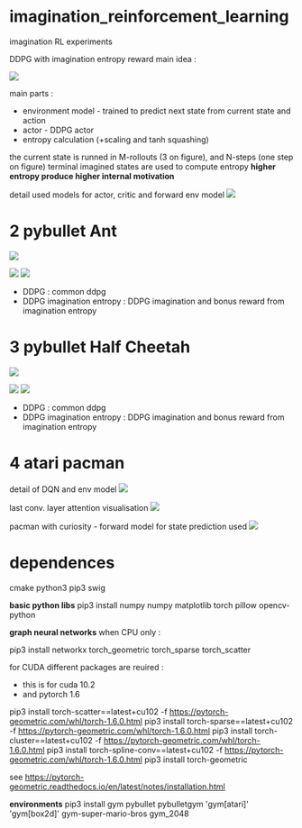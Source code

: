 # imagination_reinforcement_learning
imagination RL experiments

DDPG with imagination entropy reward main idea :

![](doc/diagrams/imaginationentropy.png)

main parts :
- environment model - trained to predict next state from current state and action
- actor - DDPG actor
- entropy calculation (+scaling and tanh squashing)

the current state is runned in M-rollouts (3 on figure),
and N-steps (one step on figure)
terminal imagined states are used to compute entropy
**higher entropy produce higher internal motivation**

detail used models for actor, critic and forward env model
![](doc/diagrams/ddpgimaginationentropyfull.png)

# 2 pybullet Ant

![](doc/images/ant.gif)

![](experiments/2_ant/results/score_per_episode.png)
![](experiments/2_ant/results/score_per_iteration.png)

* DDPG : common ddpg
* DDPG imagination entropy : DDPG imagination and bonus reward from imagination entropy


# 3 pybullet Half Cheetah

![](doc/images/half_cheetah.gif)

![](experiments/3_half_cheetah/results/score_per_episode.png)
![](experiments/3_half_cheetah/results/score_per_iteration.png)

* DDPG : common ddpg
* DDPG imagination entropy : DDPG imagination and bonus reward from imagination entropy



# 4 atari pacman

detail of DQN and env model
![](doc/diagrams/dqnimaginationentropydetail.png)


last conv. layer attention visualisation
![](doc/images/pacman.gif)


pacman with curiosity - forward model for state prediction used
![](doc/images/pacman_curiosity.gif)

# dependences
cmake python3 pip3 swig

**basic python libs**
pip3 install numpy numpy matplotlib torch pillow opencv-python 

**graph neural networks**
when CPU only :

pip3 install networkx torch_geometric torch_sparse torch_scatter


for CUDA different packages are reuired :
- this is for cuda 10.2
- and pytorch 1.6


pip3 install torch-scatter==latest+cu102 -f https://pytorch-geometric.com/whl/torch-1.6.0.html
pip3 install torch-sparse==latest+cu102 -f https://pytorch-geometric.com/whl/torch-1.6.0.html
pip3 install torch-cluster==latest+cu102 -f https://pytorch-geometric.com/whl/torch-1.6.0.html
pip3 install torch-spline-conv==latest+cu102 -f https://pytorch-geometric.com/whl/torch-1.6.0.html
pip3 install torch-geometric

see https://pytorch-geometric.readthedocs.io/en/latest/notes/installation.html

**environments**
pip3 install  gym pybullet pybulletgym 'gym[atari]' 'gym[box2d]' gym-super-mario-bros gym_2048